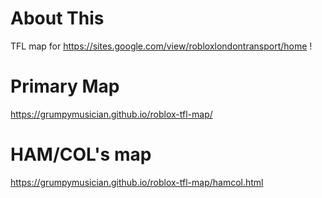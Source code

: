 # About This
TFL map for https://sites.google.com/view/robloxlondontransport/home !

# Primary Map
https://grumpymusician.github.io/roblox-tfl-map/

# HAM/COL's map
https://grumpymusician.github.io/roblox-tfl-map/hamcol.html
